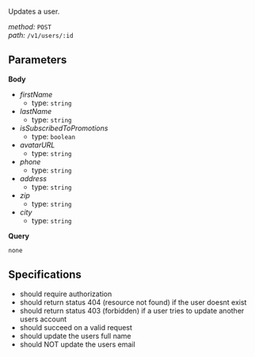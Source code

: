 Updates a user.  
  
*method:* `POST`  
*path:* `/v1/users/:id`  
  
Parameters  
-----------  
  
**Body**  
  
- *firstName*  
  - type: `string`  
- *lastName*  
  - type: `string`  
- *isSubscribedToPromotions*  
  - type: `boolean`  
- *avatarURL*  
  - type: `string`  
- *phone*  
  - type: `string`  
- *address*  
  - type: `string`  
- *zip*  
  - type: `string`  
- *city*  
  - type: `string`  
  
**Query**  
  
`none`  
  
Specifications  
--------------  
  
- should require authorization  
- should return status 404 (resource not found) if the user doesnt exist  
- should return status 403 (forbidden) if a user tries to update another users account  
- should succeed on a valid request  
- should update the users full name  
- should NOT update the users email  
